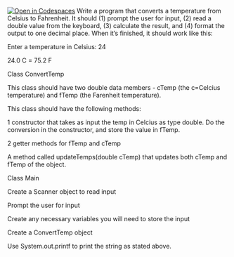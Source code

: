 [![Open in Codespaces](https://classroom.github.com/assets/launch-codespace-2972f46106e565e64193e422d61a12cf1da4916b45550586e14ef0a7c637dd04.svg)](https://classroom.github.com/open-in-codespaces?assignment_repo_id=20350202)
Write a program that converts a temperature from Celsius to Fahrenheit. It should (1) prompt the user for input, (2) read a double value from the keyboard, (3) calculate the result, and (4) format the output to one decimal place. When it’s finished, it should work like this:

Enter a temperature in Celsius: 24

24.0 C = 75.2 F

Class ConvertTemp

This class should have two double data members - cTemp (the c=Celcius temperature) and fTemp (the Farenheit temperature).

This class should have the following methods: 

1 constructor that takes as input the temp in Celcius as type double. Do the conversion in the constructor, and store the value in fTemp.

2 getter methods for fTemp and cTemp

A method called updateTemps(double cTemp) that updates both cTemp and fTemp of the object.

Class Main

Create a Scanner object to read input

Prompt the user for input

Create any necessary variables you will need to store the input

Create a ConvertTemp object

Use System.out.printf to print the string as stated above.

